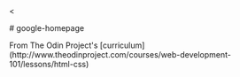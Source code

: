 <
<!DOCTYPE html>
<html>
    <body>
# google-homepage

<p>From The Odin Project's [curriculum](http://www.theodinproject.com/courses/web-development-101/lessons/html-css)
</p>
<!-- DevLog: settting this up was a challenge. Lots of trial and error on the command line. I don't know if I did this the exact way that the odin project wanted me to, but it's here, fingers crossed that it is configured correctly. -->
    </body>
</html>